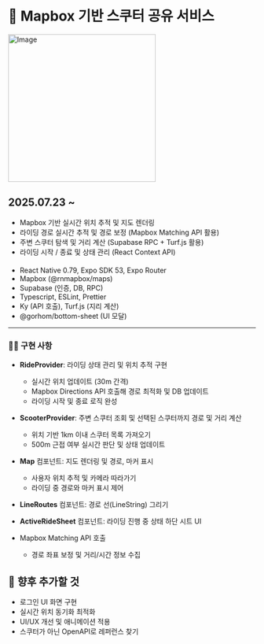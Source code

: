 # 📍 Mapbox 기반 스쿠터 공유 서비스

<img 
  src="https://github-production-user-asset-6210df.s3.amazonaws.com/91298955/470898935-edf502ab-3d50-49fa-92b2-c3843e50cf09.jpg?X-Amz-Algorithm=AWS4-HMAC-SHA256&X-Amz-Credential=AKIAVCODYLSA53PQK4ZA%2F20250725%2Fus-east-1%2Fs3%2Faws4_request&X-Amz-Date=20250725T172105Z&X-Amz-Expires=300&X-Amz-Signature=43a287ae84c2afd48900e586d771cdd729fd0d1c69a0747fb7f3db89bc0ecc9d&X-Amz-SignedHeaders=host" 
  alt="Image" 
  width="300" 
  style="height: auto;" 
/>

## 2025.07.23 ~

- Mapbox 기반 실시간 위치 추적 및 지도 렌더링
- 라이딩 경로 실시간 추적 및 경로 보정 (Mapbox Matching API 활용)
- 주변 스쿠터 탐색 및 거리 계산 (Supabase RPC + Turf.js 활용)
- 라이딩 시작 / 종료 및 상태 관리 (React Context API)

####

- React Native 0.79, Expo SDK 53, Expo Router
- Mapbox (@rnmapbox/maps)
- Supabase (인증, DB, RPC)
- Typescript, ESLint, Prettier
- Ky (API 호출), Turf.js (지리 계산)
- @gorhom/bottom-sheet (UI 모달)

---

### 🧑‍💻 구현 사항

- **RideProvider**: 라이딩 상태 관리 및 위치 추적 구현
  - 실시간 위치 업데이트 (30m 간격)
  - Mapbox Directions API 호출해 경로 최적화 및 DB 업데이트
  - 라이딩 시작 및 종료 로직 완성

- **ScooterProvider**: 주변 스쿠터 조회 및 선택된 스쿠터까지 경로 및 거리 계산
  - 위치 기반 1km 이내 스쿠터 목록 가져오기
  - 500m 근접 여부 실시간 판단 및 상태 업데이트

- **Map** 컴포넌트: 지도 렌더링 및 경로, 마커 표시
  - 사용자 위치 추적 및 카메라 따라가기
  - 라이딩 중 경로와 마커 표시 제어

- **LineRoutes** 컴포넌트: 경로 선(LineString) 그리기
- **ActiveRideSheet** 컴포넌트: 라이딩 진행 중 상태 하단 시트 UI

- Mapbox Matching API 호출
  - 경로 좌표 보정 및 거리/시간 정보 수집

## 📌 향후 추가할 것

- 로그인 UI 화면 구현
- 실시간 위치 동기화 최적화
- UI/UX 개선 및 애니메이션 적용
- 스쿠터가 아닌 OpenAPI로 레퍼런스 찾기
